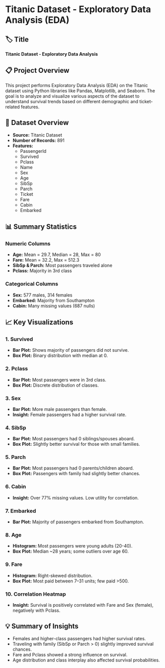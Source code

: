 # Titanic Dataset - Exploratory Data Analysis (EDA)

## 🏷️ Title
**Titanic Dataset - Exploratory Data Analysis**

## 📋 Project Overview
This project performs Exploratory Data Analysis (EDA) on the Titanic dataset using Python libraries like Pandas, Matplotlib, and Seaborn. The goal is to analyze and visualize various aspects of the dataset to understand survival trends based on different demographic and ticket-related features.

## 📂 Dataset Overview
- **Source:** Titanic Dataset
- **Number of Records:** 891
- **Features:**
  - PassengerId
  - Survived
  - Pclass
  - Name
  - Sex
  - Age
  - SibSp
  - Parch
  - Ticket
  - Fare
  - Cabin
  - Embarked

## 📊 Summary Statistics

### Numeric Columns
- **Age:** Mean = 29.7, Median = 28, Max = 80
- **Fare:** Mean = 32.2, Max = 512.3
- **SibSp & Parch:** Most passengers traveled alone
- **Pclass:** Majority in 3rd class

### Categorical Columns
- **Sex:** 577 males, 314 females
- **Embarked:** Majority from Southampton
- **Cabin:** Many missing values (687 nulls)

## 📈 Key Visualizations

### 1. Survived
- **Bar Plot:** Shows majority of passengers did not survive.
- **Box Plot:** Binary distribution with median at 0.

### 2. Pclass
- **Bar Plot:** Most passengers were in 3rd class.
- **Box Plot:** Discrete distribution of classes.

### 3. Sex
- **Bar Plot:** More male passengers than female.
- **Insight:** Female passengers had a higher survival rate.

### 4. SibSp
- **Bar Plot:** Most passengers had 0 siblings/spouses aboard.
- **Box Plot:** Slightly better survival for those with small families.

### 5. Parch
- **Bar Plot:** Most passengers had 0 parents/children aboard.
- **Box Plot:** Passengers with family had slightly better chances.

### 6. Cabin
- **Insight:** Over 77% missing values. Low utility for correlation.

### 7. Embarked
- **Bar Plot:** Majority of passengers embarked from Southampton.

### 8. Age
- **Histogram:** Most passengers were young adults (20-40).
- **Box Plot:** Median ~28 years; some outliers over age 60.

### 9. Fare
- **Histogram:** Right-skewed distribution.
- **Box Plot:** Most paid between 7–31 units; few paid >500.

### 10. Correlation Heatmap
- **Insight:** Survival is positively correlated with Fare and Sex (female), negatively with Pclass.

## 💡 Summary of Insights
- Females and higher-class passengers had higher survival rates.
- Traveling with family (SibSp or Parch > 0) slightly improved survival chances.
- Fare and Pclass showed a strong influence on survival.
- Age distribution and class interplay also affected survival probabilities.

